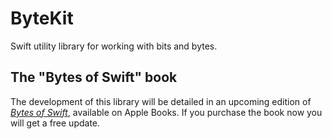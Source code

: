 # ByteKit

Swift utility library for working with bits and bytes.

## The "Bytes of Swift" book

The development of this library will be detailed in an upcoming edition of
[_Bytes of Swift_](https://books.apple.com/us/book/bytes-of-swift/id1603196148?itsct=books_box_link&itscg=30200&ls=1&at=1l3vbcz&ct=github),
available on Apple Books. If you purchase the book now you will
get a free update.

